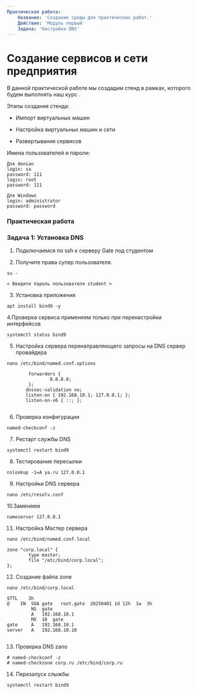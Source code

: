 ```yaml
---
Практическая работа:
    Название: 'Создание среды для практических работ.'
    Действие: 'Модуль первый'
    Задача: 'Настройка DNS'
---
```


# **Создание сервисов и сети предприятия**

В данной практической работе мы создадим стенд в рамках, которого будем выполнять наш курс .

Этапы создания стенда:

- Импорт виртуальных машин

- Настройка виртуальных машин и сети

- Развертывания сервисов

Имена пользователей и пароли:
```
Для denian
login: sa 
password: 111
login: root 
password: 111
```
```
Для Windows
login: administrator 
password: password
```
### **Практическая работа**


### **Задача 1: Установка DNS**


1. Подключаемся по ssh к серверу Gate под студентом

2. Получите права супер пользователя.

```
su -
```
```
< Введите пароль пользователя student >
```

3. Установка приложения
   
```
apt install bind9 -y
```

4.Проверка сервиса применяем только при перенастройки интерфейсов

```
systemctl status bind9
```

5. Настройка сервера перенаправляющего запросы на DNS cервер провайдера

```
nano /etc/bind/named.conf.options
```
```
        forwarders {
                8.8.8.8;
        };
       dnssec-validation no;
       listen-on { 192.168.10.1; 127.0.0.1; };
       listen-on-v6 { ::; };
       

```

6. Проверка конфигурации

```
named-checkconf -z
```
7. Рестарт службы DNS

```
systemctl restart bind9
```
8. Тестирование пересылки

```
nslookup -1=A ya.ru 127.0.0.1
```
9. Настройки DNS сервера
```
nano /etc/resolv.conf
```
10.Заменяем
```
nameserver 127.0.0.1
```

11. Настройка Мастер сервера

```
nano /etc/bind/named.conf.local
```
```
zone "corp.local" {
        type master;
        file "/etc/bind/corp.local";
};
```
12. Создание файла zone
```
nano /etc/bind/corp.local
```
```
$TTL    3h
@    IN  SOA gate   root.gate  20250401 1d 12h  1w  3h
         NS  gate
         A   192.168.10.1
         MX  10  gate
gate     A   192.168.10.1
server   A   192.168.10.10


```

13. Проверка DNS zano

```
# named-checkconf -z
# named-checkzone corp.ru /etc/bind/corp.ru
```
14. Перезапуск слыжбы
```
systemctl restart bind9
```

